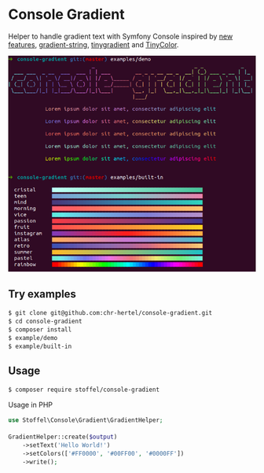 # Console Gradient
Helper to handle gradient text with Symfony Console inspired by [new features](https://symfony.com/blog/new-in-symfony-5-2-true-colors-in-the-console), [gradient-string](https://github.com/bokub/gradient-string), [tinygradient](https://github.com/mistic100/tinygradient) and [TinyColor](https://github.com/bgrins/TinyColor).

![](examples.png)

## Try examples

```bash
$ git clone git@github.com:chr-hertel/console-gradient.git
$ cd console-gradient
$ composer install
$ example/demo
$ example/built-in
```

## Usage

```bash
$ composer require stoffel/console-gradient
```

Usage in PHP

```php
use Stoffel\Console\Gradient\GradientHelper;

GradientHelper::create($output)
    ->setText('Hello World!')
    ->setColors(['#FF0000', '#00FF00', '#0000FF'])
    ->write();
```
